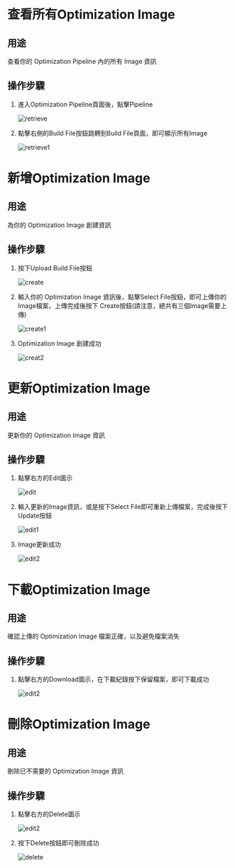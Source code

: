 # 查看所有Optimization Image

## 用途

查看你的 Optimization Pipeline 內的所有 Image 資訊

## 操作步驟

1. 進入Optimization Pipeline頁面後，點擊Pipeline
    
    ![retrieve](../images/optimization/config/retrieve.png)
    
2. 點擊右側的Build File按鈕跳轉到Build File頁面，即可顯示所有Image
    
    ![retrieve1](../images/optimization/config/retrieve1.png)


# 新增Optimization Image

## 用途

為你的 Optimization Image 創建資訊

## 操作步驟
    
1. 按下Upload Build File按鈕
    
    ![create](../images/optimization/image/create.png)
    
2. 輸入你的 Optimization Image 資訊後，點擊Select File按鈕，即可上傳你的Image檔案，上傳完成後按下 Create按鈕(請注意，總共有三個Image需要上傳)
    
    ![create1](../images/optimization/image/create1.png)

3. Optimization Image 創建成功

    ![creat2](../images/optimization/image/create2.png)


# 更新Optimization Image

## 用途

更新你的 Optimization Image 資訊

## 操作步驟

1. 點擊右方的Edit圖示
    
    ![edit](../images/optimization/image/edit.png)
    
2. 輸入更新的Image資訊，或是按下Select File即可重新上傳檔案，完成後按下Update按鈕
    
    ![edit1](../images/optimization/image/edit1.png)
    
3. Image更新成功
    
    ![edit2](../images/optimization/image/edit2.png)


# 下載Optimization Image

## 用途

確認上傳的 Optimization Image 檔案正確，以及避免檔案消失

## 操作步驟

1. 點擊右方的Download圖示，在下載紀錄按下保留檔案，即可下載成功
    
    ![edit2](../images/optimization/image/edit2.png)


# 刪除Optimization Image

## 用途

刪除已不需要的 Optimization Image 資訊

## 操作步驟

1. 點擊右方的Delete圖示
    
    ![edit2](../images/optimization/image/edit2.png)

2. 按下Delete按鈕即可刪除成功
    
    ![delete](../images/optimization/image/delete.png)